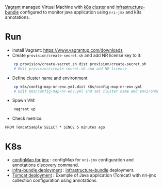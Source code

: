 [Vagrant](https://www.vagrantup.com/) managed Virtual Machine with [k8s cluster](https://microk8s.io/) and [infrastructure-bundle](https://github.com/newrelic/infrastructure-bundle) 
configured to monitor java application using `nri-jmx` and k8s annotations.

# Run

* Install Vagrant: https://www.vagrantup.com/downloads
* Create `provision/create-secret.sh` and add NR license key to it:
```bash
    cp provision/create-secret.sh.dist provision/create-secret.sh
    # Edit provision/create-secret.sh and add NR license
```
* Define cluster name and environment
```bash
    cp k8s/config-map-nr-env.yml.dist k8s/config-map-nr-env.yml
    # Edit k8s/config-map-nr-env.yml and set cluster name and environment
```

* Spawn VM:
```bash
    vagrant up
```

* Check metrics:
```
FROM TomcatSample SELECT * SINCE 5 minutes ago
```

# K8s
* [configMap for jmx](./k8s/config-map-nri-jmx.yml) : configMap for `nri-jmx` configuration and annotations discovery command.
* [infra-bundle deployment](./k8s/deployment-infra-agent-bundle.yml) : [infrastructure-bundle](https://github.com/newrelic/infrastructure-bundle) deployment.
* [Tomcat deployment](./k8s/deployment-tomcat.yml) : Example of Java application (Tomcat) with nri-jmx collection configuration using annotations.